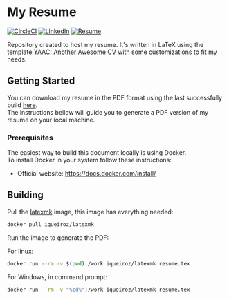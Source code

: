 # My Resume

[![CircleCI](https://circleci.com/gh/iqueiroz/resume.svg?style=shield)](https://circleci.com/gh/iqueiroz/resume)
[![LinkedIn](https://img.shields.io/badge/LinkedIn-Profile-blue.svg)](https://www.linkedin.com/in/ivan-queiroz)
[![Resume](https://img.shields.io/badge/Resume-pdf-blue.svg)](https://github.com/iqueiroz/resume/releases/download/latest/resume.pdf)

Repository created to host my resume. It's written in LaTeX using the template [YAAC: Another Awesome CV](https://github.com/darwiin/yaac-another-awesome-cv) with some customizations to fit my needs.

## Getting Started

You can download my resume in the PDF format using the last successfully build [here](https://github.com/iqueiroz/resume/releases/download/latest/resume.pdf).  
The instructions bellow will guide you to generate a PDF version of my resume on your local machine.

### Prerequisites

The easiest way to build this document locally is using Docker.  
To install Docker in your system follow these instructions:

* Official website: https://docs.docker.com/install/

## Building

Pull the [latexmk](https://hub.docker.com/r/iqueiroz/latexmk/) image, this image has everything needed:

```bash
docker pull iqueiroz/latexmk
```

Run the image to generate the PDF:

For linux:

```bash
docker run --rm -v $(pwd):/work iqueiroz/latexmk resume.tex
```

For Windows, in command prompt:

```bash
docker run --rm -v "%cd%":/work iqueiroz/latexmk resume.tex
```

